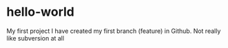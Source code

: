 # hello-world
My first project
I have created my first branch (feature) in Github.
Not really like subversion at all
